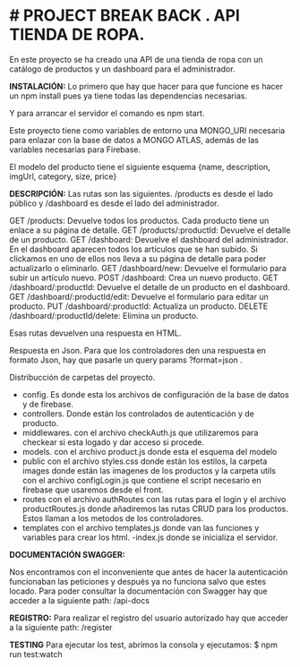 # # **PROJECT BREAK BACK . API TIENDA DE ROPA.**

En este proyecto se ha creado una API de una tienda de ropa con un catálogo de productos y un dashboard para el administrador. 

**INSTALACIÓN:**
Lo primero que hay que hacer para que funcione es hacer un npm install pues ya tiene todas las dependencias necesarias. 

Y para arrancar el servidor el comando es npm start.

Este proyecto tiene como variables de entorno una MONGO_URI necesaria para enlazar con la base de datos a MONGO ATLAS,
además  de las variables necesarias para Firebase. 

El modelo del producto tiene el siguiente esquema {name, description, imgUrl, category, size, price}

**DESCRIPCIÓN:**
Las rutas son las siguientes. 
/products es desde el lado público y /dashboard es desde el lado del administrador. 

GET /products: Devuelve todos los productos. Cada producto tiene un enlace a su página de detalle.
GET /products/:productId: Devuelve el detalle de un producto.
GET /dashboard: Devuelve el dashboard del administrador. En el dashboard aparecen todos los artículos que se han subido. Si clickamos en uno de ellos nos lleva a su página de detalle para poder actualizarlo o eliminarlo.
GET /dashboard/new: Devuelve el formulario para subir un artículo nuevo.
POST /dashboard: Crea un nuevo producto.
GET /dashboard/:productId: Devuelve el detalle de un producto en el dashboard.
GET /dashboard/:productId/edit: Devuelve el formulario para editar un producto.
PUT /dashboard/:productId: Actualiza un producto.
DELETE /dashboard/:productId/delete: Elimina un producto.

Esas rutas devuelven una respuesta en HTML.

Respuesta en Json. 
Para que los controladores den una respuesta en formato Json, hay que pasarle un query params ?format=json .

Distribucción de carpetas del proyecto.
- config. Es donde esta los archivos de configuración de la base de datos y de firebase. 
- controllers. Donde están los controlados de autenticación y de producto.
- middlewares. con el archivo checkAuth.js que utilizaremos para checkear si esta logado y dar acceso si procede. 
- models. con el archivo product.js donde esta el esquema del modelo
- public con el archivo styles.css donde están los estilos, la carpeta images donde están las imagenes de los productos y la carpeta utils con el archivo configLogin.js que contiene el script necesario en firebase que usaremos desde el front.
- routes con el archivo authRoutes con las rutas para el login y  el archivo productRoutes.js donde añadiremos las rutas CRUD para los productos. Estos llaman a los metodos de los controladores. 
- templates con el archivo templates.js donde van las funciones y variables para crear los html.
-index.js donde se inicializa el servidor. 


**DOCUMENTACIÓN SWAGGER:**

Nos encontramos con el inconveniente que antes de hacer la autenticación funcionaban las peticiones y después ya no funciona salvo que estes locado. Para poder consultar la documentación con Swagger hay que acceder a la siguiente path: /api-docs

**REGISTRO:**
Para realizar el registro del usuario autorizado hay que acceder a la siguiente path: /register 

**TESTING**
Para ejecutar los test, abrimos la consola y ejecutamos: $ npm run test:watch

